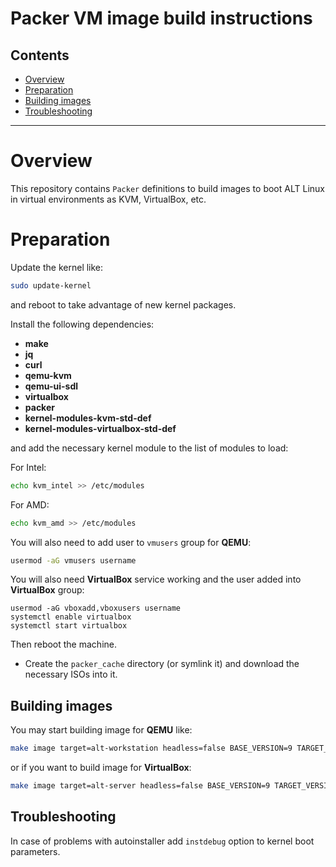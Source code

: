 # Packer VM image build instructions

## Contents

* [Overview](#overview)
* [Preparation](#preparation)
* [Building images](#building-images)
* [Troubleshooting](#troubleshooting)

* * *


# Overview

This  repository contains `Packer` definitions to build images to boot
ALT Linux in virtual environments as KVM, VirtualBox, etc.

# Preparation

Update the kernel like:

```sh
sudo update-kernel
```

and reboot to take advantage of new kernel packages.

Install the following dependencies:

* **make**
* **jq**
* **curl**
* **qemu-kvm**
* **qemu-ui-sdl**
* **virtualbox**
* **packer**
* **kernel-modules-kvm-std-def**
* **kernel-modules-virtualbox-std-def**

and add the necessary kernel module to the list of modules to load:

For Intel:

```sh
echo kvm_intel >> /etc/modules
```

For AMD:

```sh
echo kvm_amd >> /etc/modules
```

You will also need to add user to `vmusers` group for **QEMU**:

```sh
usermod -aG vmusers username
```

You will also need **VirtualBox** service working and the user added
into **VirtualBox** group:

```
usermod -aG vboxadd,vboxusers username
systemctl enable virtualbox
systemctl start virtualbox
```

Then reboot the machine.

* Create the `packer_cache` directory (or symlink it) and download the
necessary ISOs into it.

## Building images

You may start building image for **QEMU** like:

```sh
make image target=alt-workstation headless=false BASE_VERSION=9 TARGET_VERSION=9 VM_TYPE=qemu
```

or if you want to build image for **VirtualBox**:

```sh
make image target=alt-server headless=false BASE_VERSION=9 TARGET_VERSION=9 VM_TYPE=vbox
```


## Troubleshooting

In case of problems with autoinstaller add `instdebug` option to
kernel boot parameters.


